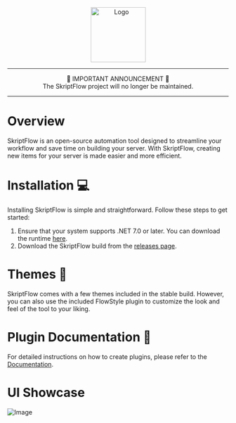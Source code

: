 <div align="center">
<a href="https://github.com/survivalq/SkriptFlow">
  <img src="https://media.discordapp.net/attachments/1123160213499949128/1134455641889587290/skriptflow_logo.png" alt="Logo" width="125" height="125">
</a>
</div>

---

<div align="center">
  🚨 IMPORTANT ANNOUNCEMENT 🚨
  <br>
  The SkriptFlow project will no longer be maintained.
</div>

---
# Overview
SkriptFlow is an open-source automation tool designed to streamline your workflow and save time on building your server. With SkriptFlow, creating new items for your server is made easier and more efficient.

# Installation 💻
Installing SkriptFlow is simple and straightforward. Follow these steps to get started:

1. Ensure that your system supports .NET 7.0 or later. You can download the runtime [here](https://dotnet.microsoft.com/en-us/download/dotnet/7.0).
2. Download the SkriptFlow build from the [releases page](https://github.com/survivalq/SkriptFlow/releases/tag/Stable).

# Themes 🎨
SkriptFlow comes with a few themes included in the stable build. However, you can also use the included FlowStyle plugin to customize the look and feel of the tool to your liking.

# Plugin Documentation 📖
For detailed instructions on how to create plugins, please refer to the [Documentation](https://github.com/survivalq/SkriptFlow/tree/master/Plugin%20Examples/DOCUMENTATION.md).

# UI Showcase
![Image](https://media.discordapp.net/attachments/1123160213499949128/1134455606762291272/skriptflow_image.png?width=1053&height=670)
